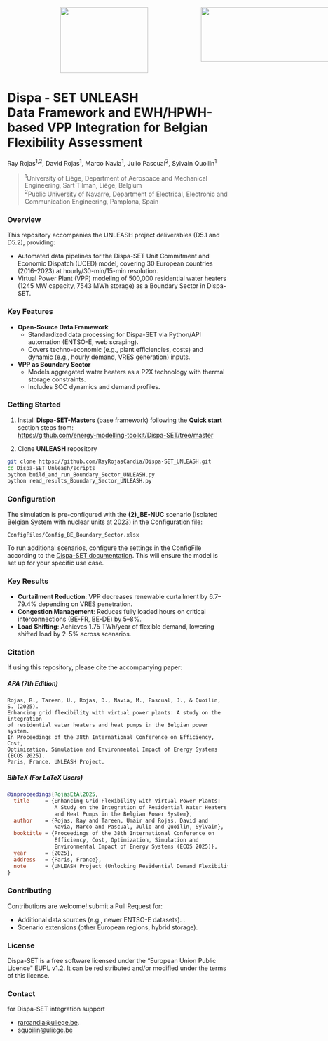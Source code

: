 <div style="display: flex; justify-content: flex-start; padding-left: 50px;">
  &nbsp;&nbsp;&nbsp;&nbsp;&nbsp;&nbsp;&nbsp;&nbsp;&nbsp;&nbsp;&nbsp;&nbsp;&nbsp;&nbsp;&nbsp;&nbsp;&nbsp;&nbsp;
  <img src="https://github.com/user-attachments/assets/7e6106c2-eeef-4ce7-a9ff-707f6499c704" width="200" height="150" style="margin-right: 50px;">
  &nbsp;&nbsp;&nbsp;&nbsp;&nbsp;&nbsp;&nbsp;&nbsp;&nbsp;&nbsp;&nbsp;&nbsp;&nbsp;&nbsp;&nbsp;&nbsp;&nbsp;&nbsp;
  <img src="https://github.com/user-attachments/assets/a8d1c34a-f5c1-4ab9-99c3-0d965ab5a676" width="310" height="124">
</div>

<h1>
  Dispa - SET UNLEASH
  <br>
  Data Framework and EWH/HPWH-based VPP Integration for Belgian Flexibility Assessment
</h1>

Ray Rojas<sup>1,2</sup>, David Rojas<sup>1</sup>, Marco Navia<sup>1</sup>, Julio Pascual<sup>2</sup>, Sylvain Quoilin<sup>1</sup>
<br>
> <sup>1</sup>University of Liège, Department of Aerospace and Mechanical Engineering, Sart Tilman, Liège, Belgium
> <br>
> <sup>2</sup>Public University of Navarre, Department of Electrical, Electronic and Communication Engineering, Pamplona, Spain

### Overview 

This repository accompanies the UNLEASH project deliverables (D5.1 and D5.2), providing:
- Automated data pipelines for the Dispa-SET Unit Commitment and Economic Dispatch (UCED) model, covering 30 European countries (2016–2023) at hourly/30-min/15-min resolution.
- Virtual Power Plant (VPP) modeling of 500,000 residential water heaters (1245 MW capacity, 7543 MWh storage) as a Boundary Sector in Dispa-SET.

### Key Features  
- **Open-Source Data Framework**  
  - Standardized data processing for Dispa-SET via Python/API automation (ENTSO-E, web scraping).  
  - Covers techno-economic (e.g., plant efficiencies, costs) and dynamic (e.g., hourly demand, VRES generation) inputs.  
- **VPP as Boundary Sector**  
  - Models aggregated water heaters as a P2X technology with thermal storage constraints.  
  - Includes SOC dynamics and demand profiles.
 
### Getting Started
1. Install **Dispa-SET-Masters** (base framework) following the **Quick start** section steps from:<br>
https://github.com/energy-modelling-toolkit/Dispa-SET/tree/master

2. Clone **UNLEASH** repository
```bash
git clone https://github.com/RayRojasCandia/Dispa-SET_UNLEASH.git
cd Dispa-SET_Unleash/scripts
python build_and_run_Boundary_Sector_UNLEASH.py
python read_results_Boundary_Sector_UNLEASH.py
```

### Configuration  
The simulation is pre-configured with the **(2)_BE-NUC** scenario (Isolated Belgian System with nuclear units at 2023) in the Configuration file:  
```bash
ConfigFiles/Config_BE_Boundary_Sector.xlsx
```
To run additional scenarios, configure the settings in the ConfigFile according to the [Dispa-SET documentation](https://www.dispaset.eu/en/latest/implementation.html). This will ensure the model is set up for your specific use case.

### Key Results  
- **Curtailment Reduction**: VPP decreases renewable curtailment by 6.7–79.4% depending on VRES penetration.  
- **Congestion Management**: Reduces fully loaded hours on critical interconnections (BE-FR, BE-DE) by 5–8%.  
- **Load Shifting**: Achieves 1.75 TWh/year of flexible demand, lowering shifted load by 2–5% across scenarios.  

### Citation  
If using this repository, please cite the accompanying paper:

##### APA (7th Edition)  
```plaintext
Rojas, R., Tareen, U., Rojas, D., Navia, M., Pascual, J., & Quoilin, S. (2025). 
Enhancing grid flexibility with virtual power plants: A study on the integration 
of residential water heaters and heat pumps in the Belgian power system. 
In Proceedings of the 38th International Conference on Efficiency, Cost, 
Optimization, Simulation and Environmental Impact of Energy Systems (ECOS 2025). 
Paris, France. UNLEASH Project.
```

##### BibTeX (For LaTeX Users)  
```bibtex
@inproceedings{RojasEtAl2025,
  title     = {Enhancing Grid Flexibility with Virtual Power Plants: 
               A Study on the Integration of Residential Water Heaters 
               and Heat Pumps in the Belgian Power System},
  author    = {Rojas, Ray and Tareen, Umair and Rojas, David and 
               Navia, Marco and Pascual, Julio and Quoilin, Sylvain},
  booktitle = {Proceedings of the 38th International Conference on 
               Efficiency, Cost, Optimization, Simulation and 
               Environmental Impact of Energy Systems (ECOS 2025)},
  year      = {2025},
  address   = {Paris, France},
  note      = {UNLEASH Project (Unlocking Residential Demand Flexibility)}
}
```  

### Contributing  
Contributions are welcome! submit a Pull Request for:  
- Additional data sources (e.g., newer ENTSO-E datasets).  .  
- Scenario extensions (other European regions, hybrid storage).  

### License  
Dispa-SET is a free software licensed under the “European Union Public Licence" EUPL v1.2. It can be redistributed and/or modified under the terms of this license.  

### Contact
for Dispa-SET integration support
- [rarcandia@uliege.be](mailto:rarcandia@uliege.be).
- [squoilin@uliege.be](mailto:squoilin@uliege.be) 
